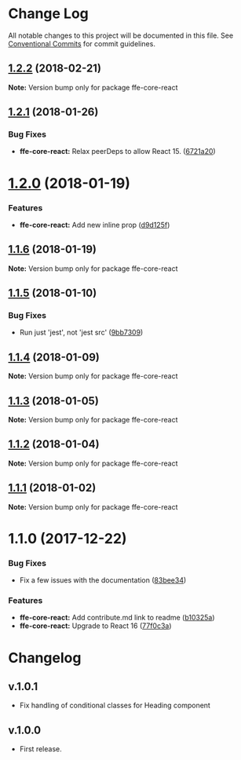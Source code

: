# Change Log

All notable changes to this project will be documented in this file.
See [Conventional Commits](https://conventionalcommits.org) for commit guidelines.

<a name="1.2.2"></a>
## [1.2.2](***REMOVED***) (2018-02-21)




**Note:** Version bump only for package ffe-core-react

<a name="1.2.1"></a>
## [1.2.1](***REMOVED***) (2018-01-26)


### Bug Fixes

* **ffe-core-react:** Relax peerDeps to allow React 15. ([6721a20](***REMOVED***))




<a name="1.2.0"></a>
# [1.2.0](***REMOVED***) (2018-01-19)


### Features

* **ffe-core-react:** Add new inline prop ([d9d125f](***REMOVED***))




<a name="1.1.6"></a>
## [1.1.6](***REMOVED***) (2018-01-19)




**Note:** Version bump only for package ffe-core-react

<a name="1.1.5"></a>
## [1.1.5](***REMOVED***) (2018-01-10)


### Bug Fixes

* Run just 'jest', not 'jest src' ([9bb7309](***REMOVED***))




<a name="1.1.4"></a>

## [1.1.4](***REMOVED***) (2018-01-09)

**Note:** Version bump only for package ffe-core-react

<a name="1.1.3"></a>

## [1.1.3](***REMOVED***) (2018-01-05)

**Note:** Version bump only for package ffe-core-react

<a name="1.1.2"></a>

## [1.1.2](***REMOVED***) (2018-01-04)

**Note:** Version bump only for package ffe-core-react

<a name="1.1.1"></a>

## [1.1.1](***REMOVED***) (2018-01-02)

**Note:** Version bump only for package ffe-core-react

<a name="1.1.0"></a>

# 1.1.0 (2017-12-22)

### Bug Fixes

* Fix a few issues with the documentation ([83bee34](***REMOVED***))

### Features

* **ffe-core-react:** Add contribute.md link to readme ([b10325a](***REMOVED***))
* **ffe-core-react:** Upgrade to React 16 ([77f0c3a](***REMOVED***))

# Changelog

## v.1.0.1

* Fix handling of conditional classes for Heading component

## v.1.0.0

* First release.
